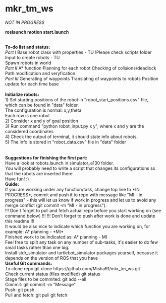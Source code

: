 # mkr_tm_ws
*NOT IN PROGRESS* 

<b>roslaunch motion start.launch</b>

<br/>
<b>To-do list and status:  </b>
<br/>
<i>Part I</i>  
Base robot class with properties - TU !Please check scripts folder
<br/>
Input to create robots  - TU
<br/>
Spawn robots in world  
<br/>   
<i>Part II</i>   
A* function  
Planning for each robot  
Checking of colisions/deadlock  
Path modification and veryfication  
<br/>  
<i>Part III</i>  
Generating of waypoints  
Translating of waypoints to robots  
Position update for each time base  
<br/>
<br/>
<b>Initialize robots:  </b>
<br/>
1) Set starting positions of the robot in "robot_start_positions.csv" file, which can be found in "data" folder.
<br/>
The configuration is normal: x,y,theta
<br/>
Each row is one robot
<br/>
2) Consider x and y of goal position
<br/>
3) Run command "python robot_input.py x y", where x and y are the considered coordinates
<br/>
4) Check the output of terminal, it should state info about robots.
<br/>
5) The info is stored in "robot_data.csv" file in "data" folder
<br/>
<br/>
<br/>
<b>Suggestions for finishing the first part:</b>
<br/>
Have a look at robots.launch in simulator_e130 folder.
<br/>
You will probably need to write a script that changes its configurations so that the robots are inserted there.
<br/>
Have fun! :)
<br/>
<b>Guide:  </b>
<br/>
If you are working under any function/task, change top line to *IN PROGRESS*, commit and push it to repo with message like "MI - in progress" - this will let us know if work in progress and let us to avoid any merge conflict (git commit -m "MI - in progress").  
<br/>
!!! Don't forget to pull and fetch actual repo before you start working on (see command below) !!!  
!!! Don't forget to push after work is done and update this readme !!!  
<br/>
It would be also nice to indicate which function you are working on, for example:  
A* planning - *MI*  
<br/>
Finished work to be indicated as:  
A* planning - MI  
<br/>
Feel free to split any task on any number of sub-tasks, it's easier to do few small tasks rather than one big.  
<br />
Install stdr_simulator and turtlebot_simulator packages yourself, because it depends on the version of ROS that you have  
<br/>
<b>Useful Git commands:  </b>
<br/>
To clone repo  
git clone https://github.com/Misha91/mkr_tm_ws.git  
<br/>
Check current status (files modified)  
git status  
<br/>
Stage files to be commited:  
git add --all  
<br/>
Commit:  
git commit -m "Message"  
<br/>
Push:  
git push  
<br/>
Pull and fetch:  
git pull  
git fetch  
<br/>




